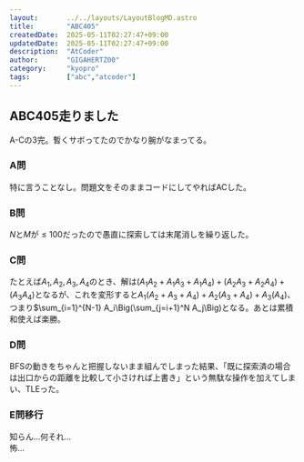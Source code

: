 ```yaml
---
layout:       ../../layouts/LayoutBlogMD.astro
title:        "ABC405"
createdDate:  2025-05-11T02:27:47+09:00
updatedDate:  2025-05-11T02:27:47+09:00
description:  "AtCoder"
author:       "GIGAHERTZ00"
category:     "kyopro"
tags:         ["abc","atcoder"]
---
```


## ABC405走りました

A-Cの3完。暫くサボってたのでかなり腕がなまってる。

### A問

特に言うことなし。問題文をそのままコードにしてやればACした。

### B問

$N$と$M$が$\leqslant100$だったので愚直に探索しては末尾消しを繰り返した。

### C問

たとえば$A_1,A_2,A_3,A_4$のとき、解は$(A_1A_2+A_1A_3+A_1A_4)+(A_2A_3+A_2A_4)+(A_3A_4)$となるが、これを変形すると$A_1(A_2+A_3+A_4)+A_2(A_3+A_4)+A_3(A_4)$、つまり$\sum_{i=1}^{N-1} A_i\Big(\sum_{j=i+1}^N A_j\Big)となる。あとは累積和使えば楽勝。

### D問

BFSの動きをちゃんと把握しないまま組んでしまった結果、「既に探索済の場合は出口からの距離を比較して小さければ上書き」という無駄な操作を加えてしまい、TLEった。

### E問移行

知らん…何それ…  
怖…
